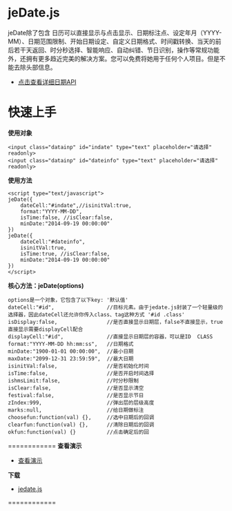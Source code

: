jeDate.js
=======
jeDate除了包含 日历可以直接显示与点击显示、日期标注点、设定年月（YYYY-MM）、日期范围限制、开始日期设定、自定义日期格式、时间戳转换、当天的前后若干天返回、时分秒选择、智能响应、自动纠错、节日识别，操作等常规功能外，还拥有更多趋近完美的解决方案。您可以免费将她用于任何个人项目。但是不能去除头部信息。


* [点击查看详细日期API](http://www.jayui.com/jedate/) 

# 快速上手

**使用对象**

    <input class="datainp" id="indate" type="text" placeholder="请选择"  readonly>
    <input class="datainp" id="dateinfo" type="text" placeholder="请选择"  readonly>
      
**使用方法**


    <script type="text/javascript">  
 	jeDate({
		dateCell:"#indate",//isinitVal:true,
		format:"YYYY-MM-DD",
		isTime:false, //isClear:false,
		minDate:"2014-09-19 00:00:00"
	})
 	jeDate({
		dateCell:"#dateinfo",
		isinitVal:true,
		isTime:true, //isClear:false,
		minDate:"2014-09-19 00:00:00"
	}) 
    </script>

**核心方法：jeDate(options)**

    options是一个对象，它包含了以下key: '默认值'
	dateCell:"#id",                 //目标元素。由于jedate.js封装了一个轻量级的选择器，因此dateCell还允许你传入class、tag这种方式 '#id .class'  
	isDisplay:false,                //是否直接显示日期层，false不直接显示，true直接显示需要displayCell配合
	displayCell:"#id",              //直接显示日期层的容器，可以是ID  CLASS
	format:"YYYY-MM-DD hh:mm:ss",   //日期格式
	minDate:"1900-01-01 00:00:00",  //最小日期
	maxDate:"2099-12-31 23:59:59",  //最大日期
	isinitVal:false,                //是否初始化时间
	isTime:false,                   //是否开启时间选择
	ishmsLimit:false,               //时分秒限制
	isClear:false,                  //是否显示清空
	festival:false,                 //是否显示节日
	zIndex:999,                     //弹出层的层级高度
	marks:null,                     //给日期做标注
	choosefun:function(val) {},     //选中日期后的回调
	clearfun:function(val) {},      //清除日期后的回调
	okfun:function(val) {}          //点击确定后的回

     
============
**查看演示**

* [查看演示](http://singod.github.io/jeDate/)   

**下载**

* [jedate.js](https://github.com/singod/jeDate/blob/gh-pages/jedate/jedate.js)

============
